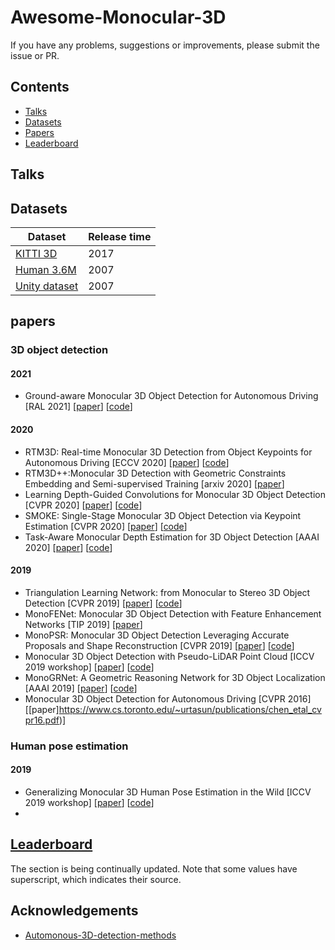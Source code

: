 # Awesome-Monocular-3D

If you have any problems, suggestions or improvements, please submit the issue or PR.


## Contents
* [Talks](#talks)
* [Datasets](#datasets)
* [Papers](#papers)
* [Leaderboard](#leaderboard)

## Talks


## Datasets

| Dataset                   | Release time     |
|---------------------------|------------------|
| [KITTI 3D](http://www.cvlibs.net/datasets/kitti/eval_object.php?obj_benchmark=3d) | 2017 |
| [Human 3.6M](https://vision.soe.ucsc.edu/node/178) | 2007 |
| [Unity dataset](http://homepages.dcc.ufmg.br/~william/datasets.html)| 2007 |


## papers
### 3D object detection
#### 2021
- Ground-aware Monocular 3D Object Detection for Autonomous Driving [RAL 2021] [[paper](https://arxiv.org/abs/2102.00690)] [[code](https://github.com/Owen-Liuyuxuan/visualDet3D)]
#### 2020
- RTM3D: Real-time Monocular 3D Detection from Object Keypoints for Autonomous Driving [ECCV 2020] [[paper](https://arxiv.org/abs/2001.03343)] [[code](https://github.com/Banconxuan/RTM3D)]
- RTM3D++:Monocular 3D Detection with Geometric Constraints Embedding and Semi-supervised Training [arxiv 2020] [[paper](https://arxiv.org/abs/2009.00764)]
- Learning Depth-Guided Convolutions for Monocular 3D Object Detection [CVPR 2020] [[paper](https://arxiv.org/abs/1912.04799)] [[code](https://github.com/dingmyu/D4LCN)]
- SMOKE: Single-Stage Monocular 3D Object Detection via Keypoint Estimation [CVPR 2020] [[paper](https://openaccess.thecvf.com/content_CVPRW_2020/papers/w60/Liu_SMOKE_Single-Stage_Monocular_3D_Object_Detection_via_Keypoint_Estimation_CVPRW_2020_paper.pdf)] [[code](https://github.com/lzccccc/SMOKE)]
- Task-Aware Monocular Depth Estimation for 3D Object Detection [AAAI 2020] [[paper](https://arxiv.org/abs/1909.07701)] [[code](https://github.com/WXinlong/ForeSeE)]
#### 2019
- Triangulation Learning Network: from Monocular to Stereo 3D Object Detection [CVPR 2019] [[paper](https://arxiv.org/abs/1906.01193)] [[code](https://github.com/Zengyi-Qin/TLNet)]
- MonoFENet: Monocular 3D Object Detection with Feature Enhancement Networks [TIP 2019] [[paper](https://ieeexplore.ieee.org/abstract/document/8897727/)]
- MonoPSR: Monocular 3D Object Detection Leveraging Accurate Proposals and Shape Reconstruction [CVPR 2019] [[paper](https://arxiv.org/abs/1904.01690)] [[code](https://github.com/kujason/monopsr)]
- Monocular 3D Object Detection with Pseudo-LiDAR Point Cloud [ICCV 2019 workshop] [[paper](https://arxiv.org/pdf/1903.09847.pdf)] [[code](https://github.com/xinshuoweng/Mono3DPLiDAR)]
- MonoGRNet: A Geometric Reasoning Network for 3D Object Localization [AAAI 2019] [[paper](https://arxiv.org/abs/1811.10247)] [[code](https://github.com/Zengyi-Qin/MonoGRNet)]
- Monocular 3D Object Detection for Autonomous Driving [CVPR 2016] [[paper]https://www.cs.toronto.edu/~urtasun/publications/chen_etal_cvpr16.pdf)]

### Human pose estimation
#### 2019
- Generalizing Monocular 3D Human Pose Estimation in the Wild [ICCV 2019 workshop] [[paper](https://openaccess.thecvf.com/content_ICCVW_2019/papers/GMDL/Wang_Generalizing_Monocular_3D_Human_Pose_Estimation_in_the_Wild_ICCVW_2019_paper.pdf)] [[code](https://github.com/llcshappy/Monocular-3D-Human-Pose)]
- 
## [Leaderboard](http://www.cvlibs.net/datasets/kitti/eval_object.php?obj_benchmark=3d)
The section is being continually updated. Note that some values have superscript, which indicates their source.

## Acknowledgements
- [Automonous-3D-detection-methods](https://github.com/tyjiang1997/awesome-Automanous-3D-detection-methods)